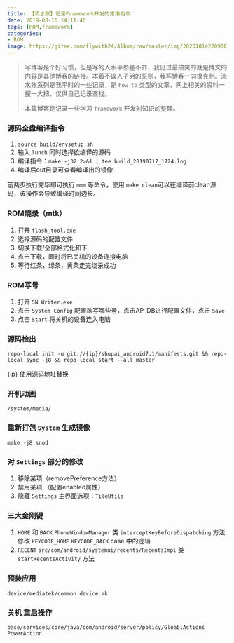 ```yaml
---
title: 【流水账】记录Framework开发的常用指令
date: 2019-08-16 14:11:46
tags: [ROM,framework]
categories: 
- ROM
image: https://gitee.com/flywith24/Album/raw/master/img/20201014220906.png
---
```


> 写博客是个好习惯，但是写的人水平参差不齐，我见过最搞笑的就是博文的内容是其他博客的链接。本着不误人子弟的原则，我写博客一向很克制。流水账系列是我平时的一些记录，是 `how to` 类型的文章，网上相关的资料一搜一大把，仅供自己记录查找。
>
> 本篇博客是记录一些学习 `framework` 开发时知识的整理。

<!-- more -->

###  源码全盘编译指令

1. `source build/envsetup.sh`
2. 输入 `lunch` 同时选择欲编译的源码
3. 编译指令：`make -j32 2>&1 | tee build_20190717_1724.log`
4. 编译后out目录可查看编译出的镜像

前两步执行完毕即可执行 `mmm` 等命令，使用 `make clean`可以在编译前clean源码，该操作会导致编译时间边长。

### ROM烧录（mtk）

1. 打开 `flash_tool.exe`
2. 选择源码的配置文件
3. 切换下载/全部格式化和下
4. 点击下载，同时将已关机的设备连接电脑
5. 等待红条，绿条，黄条走完烧录成功

### ROM写号
1. 打开 `SN Writer.exe`
2. 点击 `System Config` 配置欲写哪些号，点击AP_DB进行配置文件，点击 `Save`
3. 点击 `Start` 将关机的设备连入电脑

### 源码检出
```
repo-local init -u git://{ip}/shupai_android7.1/manifests.git && repo-local sync -j8 && repo-local start --all master
```
{ip} 使用源码地址替换

### 开机动画
`/system/media/`

### 重新打包 `System` 生成镜像
```
make -j8 snod 
```

###  对 `Settings` 部分的修改
1. 移除某项（removePreference方法）
2. 禁用某项 （配置enabled属性）
3. 隐藏 `Settings` 主界面选项：`TileUtils`

###  三大金刚键
1. `HOME` 和  `BACK`
`PhoneWindowManager` 类 `interceptKeyBeforeDispatching` 方法
修改 `KEYCODE_HOME`  `KEYCODE_BACK` case 中的逻辑 
2. `RECENT`
`src/com/android/systemui/recents/RecentsImpl` 类 `startRecentsActivity` 方法

### 预装应用
`device/mediatek/common device.mk`

### 关机 重启操作
```
base/services/core/java/com/android/server/policy/GloablActions PowerAction
```

